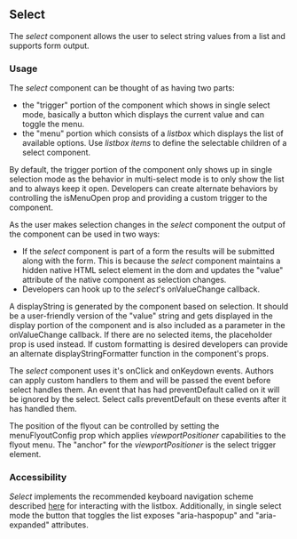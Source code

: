 ## Select
The *select* component allows the user to select string values from a list and supports form output.

### Usage
The *select* component can be thought of as having two parts:
- the "trigger" portion of the component which shows in single select mode, basically a button which displays the current value and can toggle the menu.
- the "menu" portion which consists of a *listbox* which displays the list of available options.  Use *listbox items* to define the selectable children of a select component. 

By default, the trigger portion of the component only shows up in single selection mode as the behavior in multi-select mode is to only show the list and to always keep it open. Developers can create alternate behaviors by controlling the isMenuOpen prop and providing a custom trigger to the component.

As the user makes selection changes in the *select* component the output of the component can be used in two ways:
- If the *select* component is part of a form the results will be submitted along with the form. This is because the *select* component maintains a hidden native HTML select element in the dom and updates the "value" attribute of the native component as selection changes.
- Developers can hook up to the *select*'s onValueChange callback.

A displayString is generated by the component based on selection.  It should be a user-friendly version of the "value" string and gets displayed in the display portion of the component and is also included as a parameter in the onValueChange callback. If there are no selected items, the placeholder prop is used instead. If custom formatting is desired developers can provide an alternate displayStringFormatter function in the component's props.

The *select* component uses it's onClick and onKeydown events.  Authors can apply custom handlers to them and will be passed the event before select handles them.  An event that has had preventDefault called on it will be ignored by the select.  Select calls preventDefault on these events after it has handled them.

The position of the flyout can be controlled by setting the menuFlyoutConfig prop which applies *viewportPositioner* capabilities to the flyout menu.  The "anchor" for the *viewportPositioner* is the select trigger element.

### Accessibility
*Select* implements the recommended keyboard navigation scheme described [here](https://www.w3.org/TR/wai-aria-practices-1.1/#Listbox) for interacting with the listbox.  Additionally, in single select mode the button that toggles the list exposes "aria-haspopup" and "aria-expanded" attributes.
